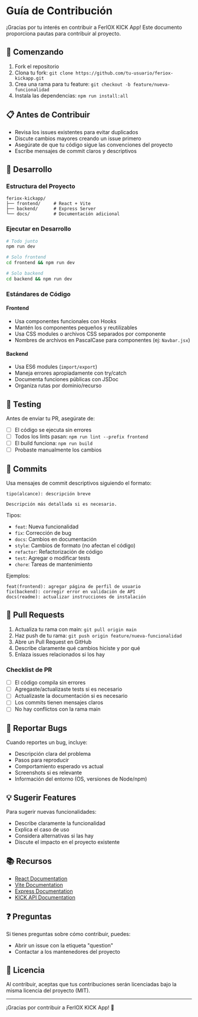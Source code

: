 # Guía de Contribución

¡Gracias por tu interés en contribuir a FerIOX KICK App! Este documento proporciona pautas para contribuir al proyecto.

## 🚀 Comenzando

1. Fork el repositorio
2. Clona tu fork: `git clone https://github.com/tu-usuario/feriox-kickapp.git`
3. Crea una rama para tu feature: `git checkout -b feature/nueva-funcionalidad`
4. Instala las dependencias: `npm run install:all`

## 📋 Antes de Contribuir

- Revisa los issues existentes para evitar duplicados
- Discute cambios mayores creando un issue primero
- Asegúrate de que tu código sigue las convenciones del proyecto
- Escribe mensajes de commit claros y descriptivos

## 🔧 Desarrollo

### Estructura del Proyecto

```
feriox-kickapp/
├── frontend/     # React + Vite
├── backend/      # Express Server
└── docs/         # Documentación adicional
```

### Ejecutar en Desarrollo

```bash
# Todo junto
npm run dev

# Solo frontend
cd frontend && npm run dev

# Solo backend
cd backend && npm run dev
```

### Estándares de Código

#### Frontend
- Usa componentes funcionales con Hooks
- Mantén los componentes pequeños y reutilizables
- Usa CSS modules o archivos CSS separados por componente
- Nombres de archivos en PascalCase para componentes (ej: `Navbar.jsx`)

#### Backend
- Usa ES6 modules (`import/export`)
- Maneja errores apropiadamente con try/catch
- Documenta funciones públicas con JSDoc
- Organiza rutas por dominio/recurso

## 🧪 Testing

Antes de enviar tu PR, asegúrate de:

- [ ] El código se ejecuta sin errores
- [ ] Todos los lints pasan: `npm run lint --prefix frontend`
- [ ] El build funciona: `npm run build`
- [ ] Probaste manualmente los cambios

## 📝 Commits

Usa mensajes de commit descriptivos siguiendo el formato:

```
tipo(alcance): descripción breve

Descripción más detallada si es necesario.
```

Tipos:
- `feat`: Nueva funcionalidad
- `fix`: Corrección de bug
- `docs`: Cambios en documentación
- `style`: Cambios de formato (no afectan el código)
- `refactor`: Refactorización de código
- `test`: Agregar o modificar tests
- `chore`: Tareas de mantenimiento

Ejemplos:
```
feat(frontend): agregar página de perfil de usuario
fix(backend): corregir error en validación de API
docs(readme): actualizar instrucciones de instalación
```

## 🔄 Pull Requests

1. Actualiza tu rama con main: `git pull origin main`
2. Haz push de tu rama: `git push origin feature/nueva-funcionalidad`
3. Abre un Pull Request en GitHub
4. Describe claramente qué cambios hiciste y por qué
5. Enlaza issues relacionados si los hay

### Checklist de PR

- [ ] El código compila sin errores
- [ ] Agregaste/actualizaste tests si es necesario
- [ ] Actualizaste la documentación si es necesario
- [ ] Los commits tienen mensajes claros
- [ ] No hay conflictos con la rama main

## 🐛 Reportar Bugs

Cuando reportes un bug, incluye:

- Descripción clara del problema
- Pasos para reproducir
- Comportamiento esperado vs actual
- Screenshots si es relevante
- Información del entorno (OS, versiones de Node/npm)

## 💡 Sugerir Features

Para sugerir nuevas funcionalidades:

- Describe claramente la funcionalidad
- Explica el caso de uso
- Considera alternativas si las hay
- Discute el impacto en el proyecto existente

## 📚 Recursos

- [React Documentation](https://react.dev/)
- [Vite Documentation](https://vitejs.dev/)
- [Express Documentation](https://expressjs.com/)
- [KICK API Documentation](https://kick.com/api)

## ❓ Preguntas

Si tienes preguntas sobre cómo contribuir, puedes:

- Abrir un issue con la etiqueta "question"
- Contactar a los mantenedores del proyecto

## 📄 Licencia

Al contribuir, aceptas que tus contribuciones serán licenciadas bajo la misma licencia del proyecto (MIT).

---

¡Gracias por contribuir a FerIOX KICK App! 🎉

